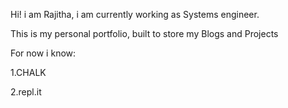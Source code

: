 Hi! i am Rajitha, i am currently working as Systems engineer. 

This is my personal portfolio, built to store my Blogs and Projects

For now i know:

1.CHALK

2.repl.it


